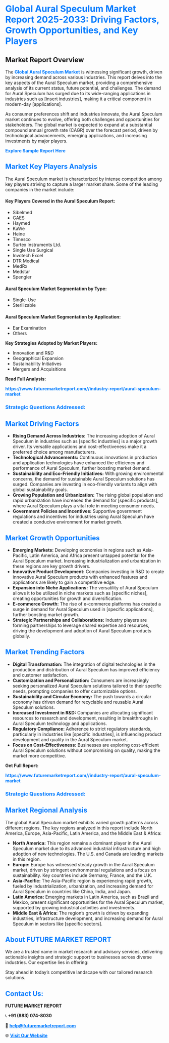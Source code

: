 <h1 style="color: #007BFF;">Global Aural Speculum Market Report 2025-2033: Driving Factors, Growth Opportunities, and Key Players</h1>

<section id="overview">
<h2>Market Report Overview</h2>
<p>The <a href="https://www.futuremarketreport.com//industry-report/aural-speculum-market" style="color: #007BFF; text-decoration: none;"><strong>Global Aural Speculum Market</strong></a> is witnessing significant growth, driven by increasing demand across various industries. This report delves into the key aspects of the Aural Speculum market, providing a comprehensive analysis of its current status, future potential, and challenges. The demand for Aural Speculum has surged due to its wide-ranging applications in industries such as [insert industries], making it a critical component in modern-day [applications].</p>
<p>As consumer preferences shift and industries innovate, the Aural Speculum market continues to evolve, offering both challenges and opportunities for stakeholders. The global market is expected to expand at a substantial compound annual growth rate (CAGR) over the forecast period, driven by technological advancements, emerging applications, and increasing investments by major players.</p>
</section>

<section id="overview">
<p><a href="https://www.futuremarketreport.com//request-sample/reportId=56606" style="color: #007BFF; text-decoration: none;"><strong>Explore Sample Report Here</strong></a></p>
</section>

<section id="key-players">
<h2 style="color: #007BFF;">Market Key Players Analysis</h2>
<p>The Aural Speculum market is characterized by intense competition among key players striving to capture a larger market share. Some of the leading companies in the market include:</p>
<h4>Key Players Covered in the Aural Speculum Report:</h4>
<ul><li>Sibelmed</li><li>GAES</li><li>Haymed</li><li>KaWe</li><li>Heine</li><li>Timesco</li><li>Surtex Instruments Ltd.</li><li>Single Use Surgical</li><li>Invotech Excel</li><li>DTR Medical</li><li>MedRx</li><li>Medstar</li><li>Spengler</li></ul>
<h4>Aural Speculum Market Segmentation by Type:</h4>
<ul><li>Single-Use</li><li>Sterilizable</li></ul>

<h4>Aural Speculum Market Segmentation by Application:</h4>
<ul><li>Ear Examination</li><li>Others</li></ul>
<p><strong>Key Strategies Adopted by Market Players:</strong></p>
<ul>
<li>Innovation and R&D</li>
<li>Geographical Expansion</li>
<li>Sustainability Initiatives</li>
<li>Mergers and Acquisitions</li>
</ul>
</section>

<section>
<p><strong>Read Full Analysis: </strong></p><a href="https://www.futuremarketreport.com//industry-report/aural-speculum-market" style="color: #007BFF; text-decoration: none;"><strong>https://www.futuremarketreport.com//industry-report/aural-speculum-market</strong></a>
<h3 style="color: #007BFF;">Strategic Questions Addressed:</h3>
</section>

<section id="driving-factors">
<h2 style="color: #007BFF;">Market Driving Factors</h2>
<ul>
<li><strong>Rising Demand Across Industries:</strong> The increasing adoption of Aural Speculum in industries such as [specific industries] is a major growth driver. Its versatile applications and cost-effectiveness make it a preferred choice among manufacturers.</li>
<li><strong>Technological Advancements:</strong> Continuous innovations in production and application technologies have enhanced the efficiency and performance of Aural Speculum, further boosting market demand.</li>
<li><strong>Sustainability and Eco-Friendly Initiatives:</strong> With growing environmental concerns, the demand for sustainable Aural Speculum solutions has surged. Companies are investing in eco-friendly variants to align with global sustainability goals.</li>
<li><strong>Growing Population and Urbanization:</strong> The rising global population and rapid urbanization have increased the demand for [specific products], where Aural Speculum plays a vital role in meeting consumer needs.</li>
<li><strong>Government Policies and Incentives:</strong> Supportive government regulations and incentives for industries using Aural Speculum have created a conducive environment for market growth.</li>
</ul>
</section>

<section id="growth-opportunities">
<h2 style="color: #007BFF;">Market Growth Opportunities</h2>
<ul>
<li><strong>Emerging Markets:</strong> Developing economies in regions such as Asia-Pacific, Latin America, and Africa present untapped potential for the Aural Speculum market. Increasing industrialization and urbanization in these regions are key growth drivers.</li>
<li><strong>Innovative Product Development:</strong> Companies investing in R&D to create innovative Aural Speculum products with enhanced features and applications are likely to gain a competitive edge.</li>
<li><strong>Expansion into Niche Applications:</strong> The versatility of Aural Speculum allows it to be utilized in niche markets such as [specific niches], creating opportunities for growth and diversification.</li>
<li><strong>E-commerce Growth:</strong> The rise of e-commerce platforms has created a surge in demand for Aural Speculum used in [specific applications], further boosting market growth.</li>
<li><strong>Strategic Partnerships and Collaborations:</strong> Industry players are forming partnerships to leverage shared expertise and resources, driving the development and adoption of Aural Speculum products globally.</li>
</ul>
</section>

<section id="trending-factors">
<h2 style="color: #007BFF;">Market Trending Factors</h2>
<ul>
<li><strong>Digital Transformation:</strong> The integration of digital technologies in the production and distribution of Aural Speculum has improved efficiency and customer satisfaction.</li>
<li><strong>Customization and Personalization:</strong> Consumers are increasingly seeking personalized Aural Speculum solutions tailored to their specific needs, prompting companies to offer customizable options.</li>
<li><strong>Sustainability and Circular Economy:</strong> The push towards a circular economy has driven demand for recyclable and reusable Aural Speculum solutions.</li>
<li><strong>Increased Investment in R&D:</strong> Companies are allocating significant resources to research and development, resulting in breakthroughs in Aural Speculum technology and applications.</li>
<li><strong>Regulatory Compliance:</strong> Adherence to strict regulatory standards, particularly in industries like [specific industries], is influencing product development and quality in the Aural Speculum market.</li>
<li><strong>Focus on Cost-Effectiveness:</strong> Businesses are exploring cost-efficient Aural Speculum solutions without compromising on quality, making the market more competitive.</li>
</ul>
</section>

<section>
<p><strong>Get Full Report: </strong></p><a href="https://www.futuremarketreport.com//industry-report/aural-speculum-market" style="color: #007BFF; text-decoration: none;"><strong>https://www.futuremarketreport.com//industry-report/aural-speculum-market</strong></a>
<h3 style="color: #007BFF;">Strategic Questions Addressed:</h3>
</section>


<section id="regional-analysis">
<h2 style="color: #007BFF;">Market Regional Analysis</h2>
<p>The global Aural Speculum market exhibits varied growth patterns across different regions. The key regions analyzed in this report include North America, Europe, Asia-Pacific, Latin America, and the Middle East & Africa:</p>
<ul>
<li><strong>North America:</strong> This region remains a dominant player in the Aural Speculum market due to its advanced industrial infrastructure and high adoption of new technologies. The U.S. and Canada are leading markets in this region.</li>
<li><strong>Europe:</strong> Europe has witnessed steady growth in the Aural Speculum market, driven by stringent environmental regulations and a focus on sustainability. Key countries include Germany, France, and the U.K.</li>
<li><strong>Asia-Pacific:</strong> The Asia-Pacific region is experiencing rapid growth, fueled by industrialization, urbanization, and increasing demand for Aural Speculum in countries like China, India, and Japan.</li>
<li><strong>Latin America:</strong> Emerging markets in Latin America, such as Brazil and Mexico, present significant opportunities for the Aural Speculum market, supported by growing industrial activities and investments.</li>
<li><strong>Middle East & Africa:</strong> The region’s growth is driven by expanding industries, infrastructure development, and increasing demand for Aural Speculum in sectors like [specific sectors].</li>
</ul>
</section>

<footer>
<h2 style="color: #007BFF;">About FUTURE MARKET REPORT</h2>
<p>We are a trusted name in market research and advisory services, delivering actionable insights and strategic support to businesses across diverse industries. Our expertise lies in offering:</p>

<p>Stay ahead in today’s competitive landscape with our tailored research solutions.</p>

<h2 style="color: #007BFF;">Contact Us:</h2>
<p><strong>FUTURE MARKET REPORT</strong></p>
<p>📞 <strong>+91 (883) 074-8030</strong></p>
<p>📧 <strong><a href="mailto:help@futuremarketreport.com" style="color: #007BFF;">help@futuremarketreport.com</a></strong></p>
<p>🌐 <strong><a href="https://www.futuremarketreport.com/" style="color: #007BFF;">Visit Our Website</a></strong></p>
</footer>